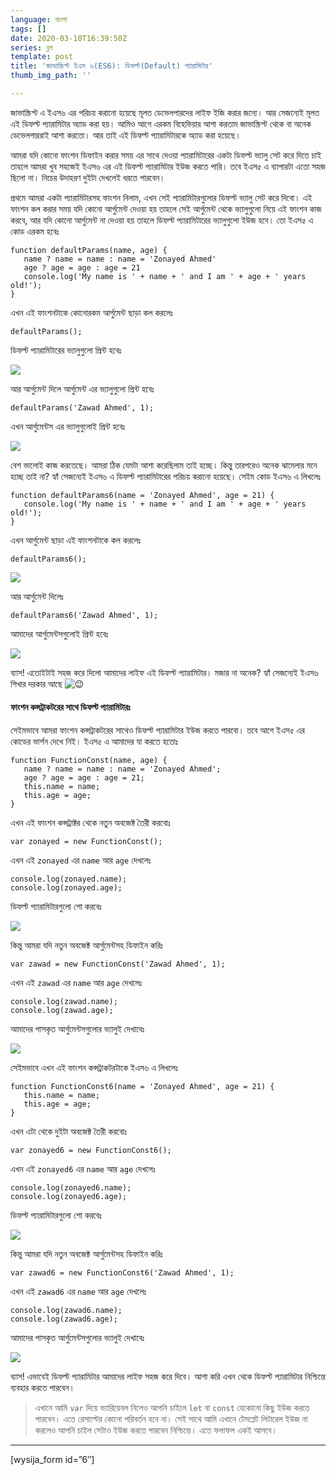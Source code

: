 ```yaml
---
language: বাংলা
tags: []
date: 2020-03-10T16:39:50Z
series: ব্লগ
template: post
title: 'জাভাস্ক্রিপ্ট ইএস ৬(ES6): ডিফল্ট(Default) প্যারামিটার'
thumb_img_path: ''

---
```

জাভাস্ক্রিপ্ট এ ইএস৬ এর পরিচয় করানো হয়েছে মূলত ডেভেলপারদের লাইফ ইজি করার জন্যে। আর সেজন্যেই মূলত এই ডিফল্ট প্যারামিটার অ্যাড করা হয়। আমিও আগে এরকম বিহেভিয়ার আশা করতাম জাভাস্ক্রিপ্ট থেকে বা অনেক ডেভেলপাররাই আশা করতো। আর তাই এই ডিফল্ট প্যারামিটারকে অ্যাড করা হয়েছে।

আমরা যদি কোনো ফাংশন ডিফাইন করার সময় এর সাথে দেওয়া প্যারামিটারের একটা ডিফল্ট ভ্যালু সেট করে দিতে চাই তাহলে আমরা খুব সহজেই ইএস৬ এর এই ডিফল্ট প্যারামিটার ইউজ করতে পারি। তবে ইএস৫ এ ব্যাপারটা এতো সহজ ছিলো না। নিচের উদাহরণ দুইটা দেখলেই ধরতে পারবেন।

প্রথমে আমরা একটা প্যারামিটারসহ ফাংশন নিলাম, এখন সেই প্যারামিটারগুলোর ডিফল্ট ভ্যালু সেট করে দিবো। এই ফাংশন কল করার সময় যদি কোনো আর্গুমেন্ট দেওয়া হয় তাহলে সেই আর্গুমেন্ট থেকে ভ্যালুগুলো নিয়ে এই ফাংশন কাজ করবে, আর যদি কোনো আর্গুমেন্ট না দেওয়া হয় তাহলে ডিফল্ট প্যারামিটারের ভ্যালুগুলো ইউজ হবে। তো ইএস৫ এ কোড এরকম হবেঃ

    function defaultParams(name, age) {
       name ? name = name : name = 'Zonayed Ahmed'
       age ? age = age : age = 21
       console.log('My name is ' + name + ' and I am ' + age + ' years old!');
    }

এখন এই ফাংশনটাকে কোনোরকম আর্গুমেন্ট ছাড়া কল করলেঃ

    defaultParams();

ডিফল্ট প্যারামিটারের ভ্যালুগুলো প্রিন্ট হবেঃ

![](https://cdn-images-1.medium.com/max/800/1*ULhj3PPQDtuha8EYrW4rrg.png)

আর আর্গুমেন্ট দিলে আর্গুমেন্ট এর ভ্যালুগুলো প্রিন্ট হবেঃ

    defaultParams('Zawad Ahmed', 1);

এখন আর্গুমেন্টস এর ভ্যালুগুলোই প্রিন্ট হবেঃ

![](https://cdn-images-1.medium.com/max/800/1*slr8HKJTxogNe7L5VdzLnA.png)

বেশ ভালোই কাজ করতেছে। আমরা ঠিক যেমটা আশা করেছিলাম তাই হচ্ছে। কিন্তু তারপরেও অনেক ঝামেলার মনে হচ্ছে তাই না? হ্যাঁ সেজন্যেই ইএস৬ এ ডিফল্ট প্যারামিটারের পরিচয় করানো হয়েছে। সেইম কোড ইএস৬ এ লিখলেঃ

    function defaultParams6(name = 'Zonayed Ahmed', age = 21) {
       console.log('My name is ' + name + ' and I am ' + age + ' years old!');
    }

এখন আর্গুমেন্ট ছাড়া এই ফাংশনটাকে কল করলেঃ

    defaultParams6();

![](https://cdn-images-1.medium.com/max/800/1*p4btqTIdknoihDUKSede4g.png)

আর আর্গুমেন্ট দিলেঃ

    defaultParams6('Zawad Ahmed', 1);

আমাদের আর্গুমেন্টসগুলোই প্রিন্ট হবেঃ

![](https://cdn-images-1.medium.com/max/800/1*LmnqEqwmHEDseAWD3prAaw.png)

ব্যাস! এতোইটাই সহজ করে দিলো আমাদের লাইফ এই ডিফল্ট প্যারামিটার। মজার না অনেক? হ্যাঁ সেজন্যেই ইএস৬ শিখার দরকার আছে ![😉](https://s.w.org/images/core/emoji/12.0.0-1/svg/1f609.svg)

#### ফাংশন কন্সট্রাকটরের সাথে ডিফল্ট প্যারামিটারঃ

সেইমভাবে আমরা ফাংশন কন্সট্রাকটরের সাথেও ডিফল্ট প্যারামিটার ইউজ করতে পারবো। তবে আগে ইএস৫ এর কোডের ভার্শন দেখে নিই। ইএস৫ এ আমাদের যা করতে হতোঃ

    function FunctionConst(name, age) {
       name ? name = name : name = 'Zonayed Ahmed';
       age ? age = age : age = 21;
       this.name = name;
       this.age = age;
    }

এখন এই ফাংশন কন্সট্রাক্টর থেকে নতুন অবজেক্ট তৈরী করবোঃ

    var zonayed = new FunctionConst();

এখন এই `zonayed` এর `name` আর `age` দেখলেঃ

    console.log(zonayed.name);
    console.log(zonayed.age);

ডিফল্ট প্যারামিটারগুলো শো করবেঃ

![](https://cdn-images-1.medium.com/max/800/1*1jmen_l76FpM9dj0qfdSpA.png)

কিন্তু আমরা যদি নতুন অবজেক্ট আর্গুমেন্টসহ ডিফাইন করিঃ

    var zawad = new FunctionConst('Zawad Ahmed', 1);

এখন এই `zawad` এর `name` আর `age` দেখলেঃ

    console.log(zawad.name);
    console.log(zawad.age);

আমাদের পাসকৃত আর্গুমেন্টসগুলোর ভ্যালুই দেখাবেঃ

![](https://cdn-images-1.medium.com/max/800/1*iddNdMsH-UDkhI59i7vqtQ.png)

সেইমভাবে এখন এই ফাংশন কন্সট্রাকটরটাকে ইএস৬ এ লিখলেঃ

    function FunctionConst6(name = 'Zonayed Ahmed', age = 21) {
       this.name = name;
       this.age = age;
    }

এখন এটা থেকে দুইটা অবজেক্ট তৈরী করবোঃ

    var zonayed6 = new FunctionConst6();

এখন এই `zonayed6` এর `name` আর `age` দেখলেঃ

    console.log(zonayed6.name);
    console.log(zonayed6.age);

ডিফল্ট প্যারামিটারগুলো শো করবেঃ

![](https://cdn-images-1.medium.com/max/800/1*t6o9j7dBcGmzhjrk_SodCg.png)

কিন্তু আমরা যদি নতুন অবজেক্ট আর্গুমেন্টসহ ডিফাইন করিঃ

    var zawad6 = new FunctionConst6('Zawad Ahmed', 1);

এখন এই `zawad6` এর `name` আর `age` দেখলেঃ

    console.log(zawad6.name);
    console.log(zawad6.age);

আমাদের পাসকৃত আর্গুমেন্টসগুলোর ভ্যালুই দেখাবেঃ

![](https://cdn-images-1.medium.com/max/800/1*YIEfTgp83_vhhmByHRsiBA.png)

ব্যাস! এভাবেই ডিফল্ট প্যারামিটার আমাদের লাইফ সহজ করে দিবে। আশা করি এখন থেকে ডিফল্ট প্যারামিটার নিশ্চিন্তে ব্যবহার করতে পারবেন।

> এখানে আমি `var` দিয়ে ভ্যারিয়েবল নিলেও আপনি চাইলে `let` বা `const` যেকোনো কিছু ইউজ করতে পারবেন। এতে রেসাল্টের কোনো পরিবর্তন হবে না। সেই সাথে আমি এখানে টেমপ্লেট লিটারেল ইউজ না করলেও আপনি চাইল সেটাও ইউজ করতে পারবেন নিশ্চিন্তে। এতে ফলাফল একই আসবে।

***

\[wysija_form id=”6″\]